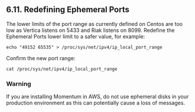 ## 6.11. Redefining Ephemeral Ports

The lower limits of the port range as currently defined on Centos are too low as Vertica listens on 5433 and Riak listens on 8099. Redefine the Ephemeral Ports lower limit to a safer value, for example:

`echo "49152 65535" > /proc/sys/net/ipv4/ip_local_port_range`

Confirm the new port range:

`cat /proc/sys/net/ipv4/ip_local_port_range`
### Warning

If you are installing Momentum in AWS, do not use ephemeral disks in your production environment as this can potentially cause a loss of messages.

